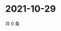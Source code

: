 # 2021-10-29

共 0 条

<!-- BEGIN WEIBO -->
<!-- 最后更新时间 Fri Oct 29 2021 10:27:29 GMT+0800 (China Standard Time) -->

<!-- END WEIBO -->
